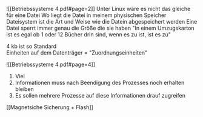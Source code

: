 ![[Betriebssysteme 4.pdf#page=2]]
Unter Linux wäre es nicht das gleiche für eine Datei
Wo liegt die Datei in meinem physischen Speicher
Dateisystem ist die Art und Weise wie die Datein abgespeichert werden
Eine Datei sperrt immer genau die Größe die sie haben
"In einem Umzugskarton ist es egal ob 1 oder 12 Bücher drin sind, wenn es zu ist, ist es zu"

4 kb ist so Standard  
Einheiten auf dem Datenträger = "Zuordnungseinheiten"

![[Betriebssysteme 4.pdf#page=4]]

 1. Viel 
 2. Informationen muss nach Beendigung des Prozesses noch erhalten bleiben
 3. Es sollen mehrere Prozesse auf diese Informationen drauf zugreifen

[[Magnetsiche Sicherung + Flash]]
